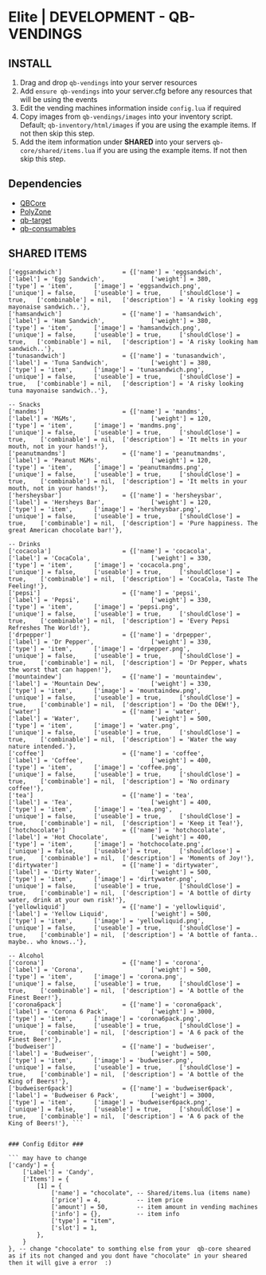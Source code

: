 # Elite | DEVELOPMENT - QB-VENDINGS #

## INSTALL ###

1) Drag and drop `qb-vendings` into your server resources
2) Add `ensure qb-vendings` into your server.cfg before any resources that will be using the events
3) Edit the vending machines information inside `config.lua` if required
4) Copy images from `qb-vendings/images` into your inventory script. Default; `qb-inventory/html/images` if you are using the example items. If not then skip this step.
5) Add the item information under **SHARED** into your servers `qb-core/shared/items.lua` if you are using the example items. If not then skip this step.

## Dependencies
* [QBCore](https://github.com/qbcore-framework)
* [PolyZone](https://github.com/mkafrin/PolyZone)
* [qb-target](https://github.com/BerkieBb/qb-target)
* [qb-consumables](https://github.com/Luci-Elite/qb-consumables)

## SHARED ITEMS ###

``` -- Food
['eggsandwich'] 				= {['name'] = 'eggsandwich', 			 	  	['label'] = 'Egg Sandwich', 			['weight'] = 380, 		['type'] = 'item', 		['image'] = 'eggsandwich.png', 		    ['unique'] = false, 	['useable'] = true, 	['shouldClose'] = true,   ['combinable'] = nil,   ['description'] = 'A risky looking egg mayonaise sandwich..'},
['hamsandwich'] 				= {['name'] = 'hamsandwich', 			 	  	['label'] = 'Ham Sandwich', 			['weight'] = 380, 		['type'] = 'item', 		['image'] = 'hamsandwich.png', 		    ['unique'] = false, 	['useable'] = true, 	['shouldClose'] = true,   ['combinable'] = nil,   ['description'] = 'A risky looking ham sandwich..'},
['tunasandwich'] 				= {['name'] = 'tunasandwich', 			 	  	['label'] = 'Tuna Sandwich', 			['weight'] = 380, 		['type'] = 'item', 		['image'] = 'tunasandwich.png', 		['unique'] = false, 	['useable'] = true, 	['shouldClose'] = true,   ['combinable'] = nil,   ['description'] = 'A risky looking tuna mayonaise sandwich..'},
	
-- Snacks
['mandms'] 		 				= {['name'] = 'mandms', 			  			['label'] = 'M&Ms', 					['weight'] = 120, 		['type'] = 'item', 		['image'] = 'mandms.png', 				['unique'] = false, 	['useable'] = true, 	['shouldClose'] = true,	   ['combinable'] = nil,  ['description'] = 'It melts in your mouth, not in your hands!'},
['peanutmandms'] 		 		= {['name'] = 'peanutmandms', 			  		['label'] = 'Peanut M&Ms', 				['weight'] = 120, 		['type'] = 'item', 		['image'] = 'peanutmandms.png', 		['unique'] = false, 	['useable'] = true, 	['shouldClose'] = true,	   ['combinable'] = nil,  ['description'] = 'It melts in your mouth, not in your hands!'},
['hersheysbar'] 		 		= {['name'] = 'hersheysbar', 			  		['label'] = 'Hersheys Bar', 			['weight'] = 120, 		['type'] = 'item', 		['image'] = 'hersheysbar.png', 			['unique'] = false, 	['useable'] = true, 	['shouldClose'] = true,	   ['combinable'] = nil,  ['description'] = 'Pure happiness. The great American chocolate bar!'},

-- Drinks
['cocacola'] 				 	= {['name'] = 'cocacola', 			  	  		['label'] = 'CocaCola', 				['weight'] = 330, 		['type'] = 'item', 		['image'] = 'cocacola.png', 			['unique'] = false, 	['useable'] = true, 	['shouldClose'] = true,	   ['combinable'] = nil,  ['description'] = 'CocaCola, Taste The Feeling!'},
['pepsi'] 				 		= {['name'] = 'pepsi', 			  	  			['label'] = 'Pepsi', 					['weight'] = 330, 		['type'] = 'item', 		['image'] = 'pepsi.png', 				['unique'] = false, 	['useable'] = true, 	['shouldClose'] = true,	   ['combinable'] = nil,  ['description'] = 'Every Pepsi Refreshes The World!'},
['drpepper'] 				 	= {['name'] = 'drpepper', 			  	  		['label'] = 'Dr Pepper', 				['weight'] = 330, 		['type'] = 'item', 		['image'] = 'drpepper.png', 			['unique'] = false, 	['useable'] = true, 	['shouldClose'] = true,	   ['combinable'] = nil,  ['description'] = 'Dr Pepper, whats the worst that can happen!'},
['mountaindew'] 				= {['name'] = 'mountaindew', 			  	  	['label'] = 'Mountain Dew', 			['weight'] = 330, 		['type'] = 'item', 		['image'] = 'mountaindew.png', 			['unique'] = false, 	['useable'] = true, 	['shouldClose'] = true,	   ['combinable'] = nil,  ['description'] = 'Do the DEW!'},
['water'] 						= {['name'] = 'water', 			  	  			['label'] = 'Water', 					['weight'] = 500, 		['type'] = 'item', 		['image'] = 'water.png', 				['unique'] = false, 	['useable'] = true, 	['shouldClose'] = true,	   ['combinable'] = nil,  ['description'] = 'Water the way nature intended.'},
['coffee'] 				 		= {['name'] = 'coffee', 			  	  		['label'] = 'Coffee', 					['weight'] = 400, 		['type'] = 'item', 		['image'] = 'coffee.png', 				['unique'] = false, 	['useable'] = true, 	['shouldClose'] = true,	   ['combinable'] = nil,  ['description'] = 'No ordinary coffee!'},
['tea'] 				 		= {['name'] = 'tea', 			  	  			['label'] = 'Tea', 						['weight'] = 400, 		['type'] = 'item', 		['image'] = 'tea.png', 					['unique'] = false, 	['useable'] = true, 	['shouldClose'] = true,	   ['combinable'] = nil,  ['description'] = 'Keep it Tea!'},
['hotchocolate'] 				= {['name'] = 'hotchocolate', 			  	  	['label'] = 'Hot Chocolate', 			['weight'] = 400, 		['type'] = 'item', 		['image'] = 'hotchocolate.png', 		['unique'] = false, 	['useable'] = true, 	['shouldClose'] = true,	   ['combinable'] = nil,  ['description'] = 'Moments of Joy!'},
['dirtywater'] 					= {['name'] = 'dirtywater', 			  	  	['label'] = 'Dirty Water', 				['weight'] = 500, 		['type'] = 'item', 		['image'] = 'dirtywater.png', 			['unique'] = false, 	['useable'] = true, 	['shouldClose'] = true,	   ['combinable'] = nil,  ['description'] = 'A bottle of dirty water, drink at your own risk!'},
['yellowliquid'] 				= {['name'] = 'yellowliquid', 			  	  	['label'] = 'Yellow Liquid', 			['weight'] = 500, 		['type'] = 'item', 		['image'] = 'yellowliquid.png', 		['unique'] = false, 	['useable'] = true, 	['shouldClose'] = true,	   ['combinable'] = nil,  ['description'] = 'A bottle of fanta.. maybe.. who knows..'},

-- Alcohol
['corona'] 				 		= {['name'] = 'corona', 			  	  		['label'] = 'Corona', 					['weight'] = 500, 		['type'] = 'item', 		['image'] = 'corona.png', 				['unique'] = false, 	['useable'] = true, 	['shouldClose'] = true,	   ['combinable'] = nil,  ['description'] = 'A bottle of the Finest Beer!'},
['corona6pack'] 				= {['name'] = 'corona6pack', 			  	  	['label'] = 'Corona 6 Pack', 			['weight'] = 3000, 		['type'] = 'item', 		['image'] = 'corona6pack.png', 			['unique'] = false, 	['useable'] = true, 	['shouldClose'] = true,	   ['combinable'] = nil,  ['description'] = 'A 6 pack of the Finest Beer!'},
['budweiser'] 				 	= {['name'] = 'budweiser', 			  	  		['label'] = 'Budweiser', 				['weight'] = 500, 		['type'] = 'item', 		['image'] = 'budweiser.png', 			['unique'] = false, 	['useable'] = true, 	['shouldClose'] = true,	   ['combinable'] = nil,  ['description'] = 'A bottle of the King of Beers!'},
['budweiser6pack'] 				= {['name'] = 'budweiser6pack', 			  	['label'] = 'Budweiser 6 Pack', 		['weight'] = 3000, 		['type'] = 'item', 		['image'] = 'budweiser6pack.png', 		['unique'] = false, 	['useable'] = true, 	['shouldClose'] = true,	   ['combinable'] = nil,  ['description'] = 'A 6 pack of the King of Beers!'}, ```


### Config Editor ###

``` may have to change 
['candy'] = {
    ['Label'] = 'Candy',
    ['Items'] = {
        [1] = {
            ['name'] = "chocolate", -- Shared/items.lua (items name)
            ['price'] = 4,          -- item price
            ['amount'] = 50,        -- item amount in vending machines
            ['info'] = {},          -- item info
            ['type'] = "item",
            ['slot'] = 1,
        },
    }
}, -- change "chocolate" to somthing else from your  qb-core sheared as if its not changed and you dont have "chocolate" in your sheared  then it will give a error  :) 
